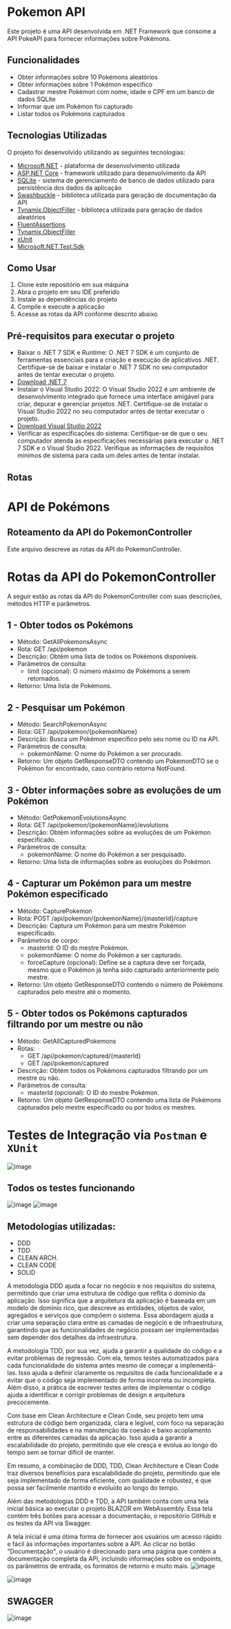 # Pokemon API

Este projeto é uma API desenvolvida em .NET Framework que consome a API PokeAPI para fornecer informações sobre Pokémons.

## Funcionalidades

- Obter informações sobre 10 Pokémons aleatórios
- Obter informações sobre 1 Pokémon específico
- Cadastrar mestre Pokémon com nome, idade e CPF em um banco de dados SQLite
- Informar que um Pokémon foi capturado
- Listar todos os Pokémons capturados

## Tecnologias Utilizadas

O projeto foi desenvolvido utilizando as seguintes tecnologias:

- [Microsoft.NET](https://dotnet.microsoft.com/) - plataforma de desenvolvimento utilizada
- [ASP.NET Core](https://dotnet.microsoft.com/apps/aspnet) - framework utilizado para desenvolvimento da API
- [SQLite](https://www.sqlite.org/index.html) - sistema de gerenciamento de banco de dados utilizado para persistência dos dados da aplicação
- [Swashbuckle](https://github.com/domaindrivendev/Swashbuckle.AspNetCore) - biblioteca utilizada para geração de documentação da API
- [Tynamix.ObjectFiller](https://github.com/Tynamix/ObjectFiller.NET) - biblioteca utilizada para geração de dados aleatórios
- [FluentAssertions](https://fluentassertions.com/)
- [Tynamix.ObjectFiller](https://github.com/Tynamix/ObjectFiller.NET)
- [xUnit](https://xunit.net/)
- [Microsoft.NET.Test.Sdk](https://docs.microsoft.com/en-us/dotnet/core/testing/unit-testing-with-dotnet-test)

## Como Usar

1. Clone este repositório em sua máquina
2. Abra o projeto em seu IDE preferido
3. Instale as dependências do projeto
4. Compile e execute a aplicação
5. Acesse as rotas da API conforme descrito abaixo

## Pré-requisitos para executar o projeto

- Baixar o .NET 7 SDK e Runtime: O .NET 7 SDK é um conjunto de ferramentas essenciais para a criação e execução de aplicativos .NET. Certifique-se de baixar e instalar o .NET 7 SDK no seu computador antes de tentar executar o projeto.
- [Download .NET 7](https://dotnet.microsoft.com/en-us/download/dotnet/7.0)
- Instalar o Visual Studio 2022: O Visual Studio 2022 é um ambiente de desenvolvimento integrado que fornece uma interface amigável para criar, depurar e gerenciar projetos .NET. Certifique-se de instalar o Visual Studio 2022 no seu computador antes de tentar executar o projeto.
- [Download Visual Studio 2022](https://visualstudio.microsoft.com/pt-br/vs/)
- Verificar as especificações do sistema: Certifique-se de que o seu computador atenda às especificações necessárias para executar o .NET 7 SDK e o Visual Studio 2022. Verifique as informações de requisitos mínimos de sistema para cada um deles antes de tentar instalar.

## Rotas

# API de Pokémons

## Roteamento da API do PokemonController
Este arquivo descreve as rotas da API do PokemonController.

# Rotas da API do PokemonController

A seguir estão as rotas da API do PokemonController com suas descrições, métodos HTTP e parâmetros.

## 1 - Obter todos os Pokémons
- Método: GetAllPokemonsAsync
- Rota: GET /api/pokemon
- Descrição: Obtém uma lista de todos os Pokémons disponíveis.
- Parâmetros de consulta:
  - limit (opcional): O número máximo de Pokémons a serem retornados.
- Retorno: Uma lista de Pokémons.

## 2 - Pesquisar um Pokémon
- Método: SearchPokemonAsync
- Rota: GET /api/pokemon/{pokemonName}
- Descrição: Busca um Pokémon específico pelo seu nome ou ID na API.
- Parâmetros de consulta:
  - pokemonName: O nome do Pokémon a ser procurado.
- Retorno: Um objeto GetResponseDTO contendo um PokemonDTO se o Pokémon for encontrado, caso contrário retorna NotFound.

## 3 - Obter informações sobre as evoluções de um Pokémon
- Método: GetPokemonEvolutionsAsync
- Rota: GET /api/pokemon/{pokemonName}/evolutions
- Descrição: Obtém informações sobre as evoluções de um Pokémon especificado.
- Parâmetros de consulta:
  - pokemonName: O nome do Pokémon a ser pesquisado.
- Retorno: Uma lista de informações sobre as evoluções do Pokémon.

## 4 - Capturar um Pokémon para um mestre Pokémon especificado
- Método: CapturePokemon
- Rota: POST /api/pokemon/{pokemonName}/{masterId}/capture
- Descrição: Captura um Pokémon para um mestre Pokémon especificado.
- Parâmetros de corpo:
  - masterId: O ID do mestre Pokémon.
  - pokemonName: O nome do Pokémon a ser capturado.
  - forceCapture (opcional): Define se a captura deve ser forçada, mesmo que o Pokémon já tenha sido capturado anteriormente pelo mestre.
- Retorno: Um objeto GetResponseDTO contendo o número de Pokémons capturados pelo mestre até o momento.

## 5 - Obter todos os Pokémons capturados filtrando por um mestre ou não
- Método: GetAllCapturedPokemons
- Rotas:
  - GET /api/pokemon/captured/{masterId}
  - GET /api/pokemon/captured
- Descrição: Obtém todos os Pokémons capturados filtrando por um mestre ou não.
- Parâmetros de consulta:
  - masterId (opcional): O ID do mestre Pokémon.
- Retorno: Um objeto GetResponseDTO contendo uma lista de Pokémons capturados pelo mestre especificado ou por todos os mestres.

# Testes de Integração via `Postman` e `XUnit`

![image](https://user-images.githubusercontent.com/29386600/225140301-613ab251-433d-4629-9a5c-a8f5bb77144e.png)

## Todos os testes funcionando 
![image](https://user-images.githubusercontent.com/29386600/225140439-9708ba9e-2026-4aa9-b476-3b4db14ce44c.png)
![image](https://user-images.githubusercontent.com/29386600/225140513-0dcd3acc-eae8-437f-ac1e-c00fb104d7c6.png)

## Metodologias utilizadas: 

- DDD
- TDD
- CLEAN ARCH. 
- CLEAN CODE
- SOLID

A metodologia DDD ajuda a focar no negócio e nos requisitos do sistema, permitindo que criar uma estrutura de código que reflita o domínio da aplicação. Isso significa que a arquitetura da aplicação é baseada em um modelo de domínio rico, que descreve as entidades, objetos de valor, agregados e serviços que compõem o sistema. Essa abordagem ajuda a criar uma separação clara entre as camadas de negócio e de infraestrutura, garantindo que as funcionalidades de negócio possam ser implementadas sem depender dos detalhes da infraestrutura.

A metodologia TDD, por sua vez, ajuda a garantir a qualidade do código e a evitar problemas de regressão. Com ela, temos testes automatizados para cada funcionalidade do sistema antes mesmo de começar a implementá-las. Isso ajuda a definir claramente os requisitos de cada funcionalidade e a evitar que o código seja implementado de forma incorreta ou incompleta. Além disso, a prática de escrever testes antes de implementar o código ajuda a identificar e corrigir problemas de design e arquitetura precocemente.

Com base em Clean Architecture e Clean Code, seu projeto tem uma estrutura de código bem organizada, clara e legível, com foco na separação de responsabilidades e na manutenção da coesão e baixo acoplamento entre as diferentes camadas da aplicação. Isso ajuda a garantir a escalabilidade do projeto, permitindo que ele cresça e evolua ao longo do tempo sem se tornar difícil de manter.

Em resumo, a combinação de DDD, TDD, Clean Architecture e Clean Code traz diversos benefícios para escalabilidade do projeto, permitindo que ele seja implementado de forma eficiente, com qualidade e robustez, e que possa ser facilmente mantido e evoluído ao longo do tempo.

 Além das metodologias DDD e TDD, a API também conta com uma tela inicial básica ao executar o projeto BLAZOR em WebAssembly. Essa tela contém três botões para acessar a documentação, o repositório GitHub e os testes da API via Swagger.

A tela inicial é uma ótima forma de fornecer aos usuários um acesso rápido e fácil às informações importantes sobre a API. Ao clicar no botão "Documentação", o usuário é direcionado para uma página que contém a documentação completa da API, incluindo informações sobre os endpoints, os parâmetros de entrada, os formatos de retorno e muito mais.
![image](https://user-images.githubusercontent.com/29386600/225142422-4db44899-4700-47b8-bca9-212bb7e46fab.png)

![image](https://user-images.githubusercontent.com/29386600/225157637-013a1213-8827-4046-9872-403bb4995df2.png)

## SWAGGER
![image](https://user-images.githubusercontent.com/29386600/225158002-322a1520-ca02-48f9-b6c9-6d2599c8fbc2.png)
